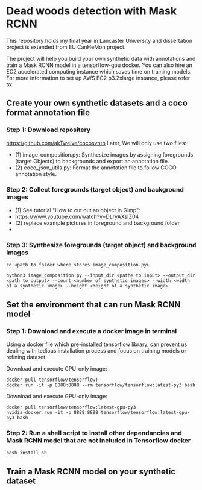 # Dead woods detection with Mask RCNN 
This repository holds my final year in Lancaster University and dissertation project is extended from EU CanHeMon project.   

The project will help you build your own synthetic data with annotations and train a Mask RCNN model in a tensorflow-gpu docker. You can also hire an EC2 accelerated computing instance which saves time on training models. For more information to set up AWS EC2 p3.2xlarge instance, please refer to:

## Create your own synthetic datasets and a coco format annotation file
### Step 1: Download repositery 
https://github.com/akTwelve/cocosynth
Later, We will only use two files: 
* (1) image_composition.py:
    Synthesize images by assigning foregrounds (target Objects) to backgrounds and export an annotation file. 
* (2) coco_json_utils.py:
    Format the annotation file to follow COCO annotation style.  
### Step 2: Collect foregrounds (target object) and background images
* (1) See tutorial "How to cut out an object in Gimp":
* https://www.youtube.com/watch?v=DLryAXsIZ04
* (2) replace example pictures in foreground and background folder 
* 
### Step 3: Synthesize foregrounds (target object) and background images
```
cd <path to folder where stores image_composition.py>

python3 image_composition.py --input_dir <pathe to input> --output_dir <path to output> --count <number of synthetic images> --width <width of a synthetic image> --height <height of a synthetic image>

```


## Set the environment that can run Mask RCNN model
### Step 1: Download and execute a docker image in terminal
Using a docker file which pre-installed tensorflow library, can prevent us dealing with tedious installation process and focus on training models or refining dataset.  

Download and execute CPU-only image:
```
docker pull tensorflow/tensorflow)
docker run -it -p 8888:8888 --rm tensorflow/tensorflow:latest-py3 bash
```
Download and execute GPU-only image:
```
docker pull tensorflow/tensorflow:latest-gpu-py3
nvidia-docker run -it -p 8888:8888 tensorflow/tensorflow:latest-gpu-py3 bash
```

### Step 2: Run a shell script to install other dependancies and Mask RCNN model that are not included in Tensorflow docker
```
bash install.sh
```

## Train a Mask RCNN model on your synthetic dataset






